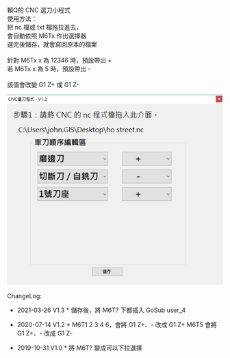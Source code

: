 賴Q的 CNC 選刀小程式
<br>
使用方法：<br>
  把 nc 檔或 txt 檔拖拉進去，<br>
  會自動依照 M6Tx 作出選擇器<br>
  選完後儲存，就會寫回原本的檔案<br>
  <br>
  針對 M6Tx x 為 12346 時，預設帶出 +<br>
  若 M6Tx x 為 5 時，預設帶出 -<br>
  <br>
  該值會改變 G1 Z+ 或 G1 Z-
  
<img src="screenshot/screenshot2.jpg">

ChangeLog:
* 2021-03-26 V1.3 *
儲存後，將 M6T? 下都插入 GoSub user_4

* 2020-07-14 V1.2 *
M6T1 2 3 4 6，會將 G1 Z+、- 改成 G1 Z+
M6T5 會將 G1 Z+、- 改成 G1 Z- 

* 2019-10-31 V1.0 *
將 M6T? 變成可以下拉選擇

 
  
